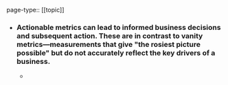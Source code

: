 page-type:: [[topic]]
- ### Actionable metrics can lead to informed business decisions and subsequent action. These are in contrast to vanity metrics—measurements that give "the rosiest picture possible" but do not accurately reflect the key drivers of a business.
  - 


